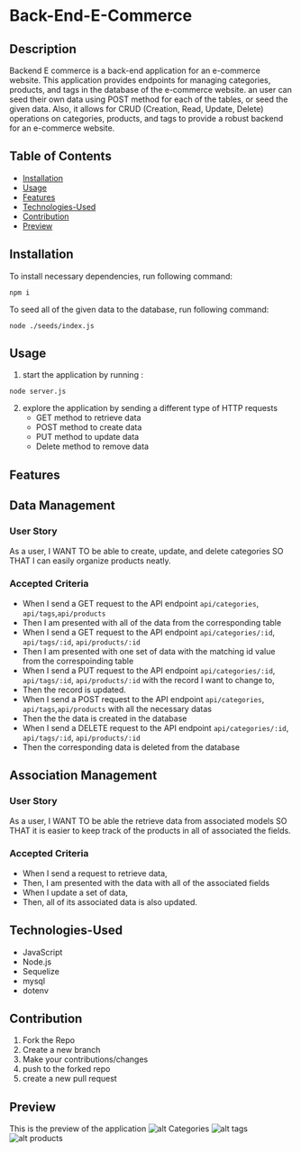 # Back-End-E-Commerce

## Description
Backend E commerce is a back-end application for an e-commerce website. This application provides endpoints for managing categories, products, and tags in the database of the e-commerce website. an user can seed their own data using POST method for each of the tables, or seed the given data. Also, it allows for CRUD (Creation, Read, Update, Delete) operations on categories, products, and tags to provide a robust backend for an e-commerce website. 


## Table of Contents
- [Installation](#installation)
- [Usage](#usage)
- [Features](#features)
- [Technologies-Used](#technologies-used)
- [Contribution](#contribution)
- [Preview](#preview)

## Installation 
To install necessary dependencies, run following command:
```
npm i

```
To seed all of the given data to the database, run following command:
```
node ./seeds/index.js
```

## Usage
1. start the application by running :
```
node server.js
```
2. explore the application by sending a different type of HTTP requests 
    - GET method to retrieve data
    - POST method to create data
    - PUT method to update data
    - Delete method to remove data

## Features

## Data Management
### User Story
As a user,
I WANT TO be able to create, update, and delete categories 
SO THAT I can easily organize products neatly.

### Accepted Criteria
- When I send a GET request to the API endpoint `api/categories`, `api/tags`,`api/products`
- Then I am presented with all of the data from the corresponding table
- When I send a GET request to the API endpoint `api/categories/:id`, `api/tags/:id`, `api/products/:id`
- Then I am presented with one set of data with the matching id value from the correspoinding table
- When I send a PUT request to the API endpoint `api/categories/:id`, `api/tags/:id`, `api/products/:id` with the record I want to change to,
- Then the record is updated. 
- When I send a POST request to the API endpoint `api/categories`, `api/tags`,`api/products` with all the necessary datas
- Then the the data is created in the database
- When I send a DELETE request to the API endpoint `api/categories/:id`, `api/tags/:id`, `api/products/:id` 
- Then the corresponding data is deleted from the database


## Association Management
### User Story
As a user, 
I WANT TO be able the retrieve data from associated models 
SO THAT it is easier to keep track of the products in all of associated the fields. 

### Accepted Criteria
- When I send a request to retrieve data, 
- Then, I am presented with the data with all of the associated fields  
- When I update a set of data,
- Then, all of its associated data is also updated. 


## Technologies-Used
- JavaScript
- Node.js
- Sequelize
- mysql
- dotenv


## Contribution 
1. Fork the Repo 
2. Create a new branch 
3. Make your contributions/changes 
4. push to the forked repo 
5. create a new pull request


## Preview 

This is the preview of the application 
![alt Categories](./Develop/img/categories.gif)
![alt tags](./Develop/img/tags.gif)
![alt products](./Develop/img/products.gif)

